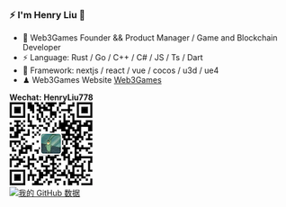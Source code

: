 ### ⚡ I'm Henry Liu 👋


- 🍻 Web3Games Founder && Product Manager / Game and Blockchain Developer
- ⚡ Language: Rust / Go / C++ / C# / JS / Ts / Dart 
- 🏃 Framework: nextjs / react / vue / cocos / u3d / ue4
- ♟ Web3Games Website [Web3Games](https://web3games.org)

**Wechat:** **HenryLiu778**<br>
![Wechat](https://github.com/Zombieliu/Zombieliu/blob/main/wechat.png)<br>
[![我的 GitHub 数据](https://github-readme-stats.vercel.app/api?username=Zombieliu)]()
